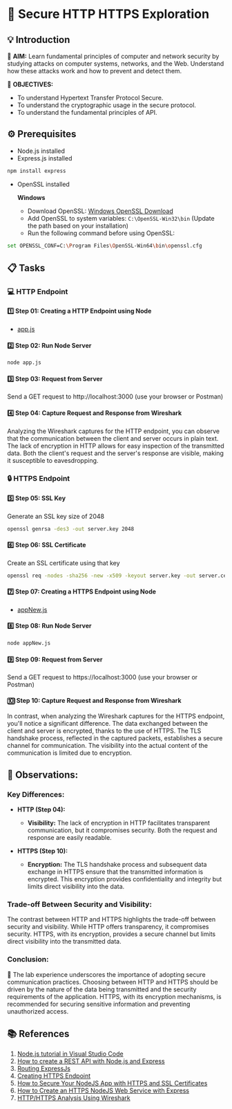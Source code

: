 # 🚀 Secure HTTP HTTPS Exploration

## :bulb: Introduction

🎯 **AIM:** Learn fundamental principles of computer and network security by studying attacks on computer systems, networks, and the Web. Understand how these attacks work and how to prevent and detect them.

🎯 **OBJECTIVES:**

- To understand Hypertext Transfer Protocol Secure.
- To understand the cryptographic usage in the secure protocol.
- To understand the fundamental principles of API.

## :gear: Prerequisites

- Node.js installed
- Express.js installed

```bash
npm install express
```

- OpenSSL installed

  **Windows**

  - Download OpenSSL: [Windows OpenSSL Download](https://slproweb.com/products/Win32OpenSSL.html)
  - Add OpenSSL to system variables: `C:\OpenSSL-Win32\bin` (Update the path based on your installation)
  - Run the following command before using OpenSSL:

```bash
set OPENSSL_CONF=C:\Program Files\OpenSSL-Win64\bin\openssl.cfg
```

## :clipboard: Tasks

### :computer: HTTP Endpoint

#### :one: Step 01: Creating a HTTP Endpoint using Node

- [app.js](app.js)

#### :two: Step 02: Run Node Server

```bash
node app.js
```

#### :three: Step 03: Request from Server

Send a GET request to http://localhost:3000 (use your browser or Postman)

#### :four: Step 04: Capture Request and Response from Wireshark

Analyzing the Wireshark captures for the HTTP endpoint, you can observe that the communication between the client and server occurs in plain text. The lack of encryption in HTTP allows for easy inspection of the transmitted data. Both the client's request and the server's response are visible, making it susceptible to eavesdropping.

### :lock: HTTPS Endpoint

#### :five: Step 05: SSL Key

Generate an SSL key size of 2048

```bash
openssl genrsa -des3 -out server.key 2048
```

#### :six: Step 06: SSL Certificate

Create an SSL certificate using that key

```bash
openssl req -nodes -sha256 -new -x509 -keyout server.key -out server.cert
```

#### :seven: Step 07: Creating a HTTPS Endpoint using Node

- [appNew.js](appNew.js)

#### :eight: Step 08: Run Node Server

```bash
node appNew.js
```

#### :nine: Step 09: Request from Server

Send a GET request to https://localhost:3000 (use your browser or Postman)

#### :keycap_ten: Step 10: Capture Request and Response from Wireshark

In contrast, when analyzing the Wireshark captures for the HTTPS endpoint, you'll notice a significant difference. The data exchanged between the client and server is encrypted, thanks to the use of HTTPS. The TLS handshake process, reflected in the captured packets, establishes a secure channel for communication. The visibility into the actual content of the communication is limited due to encryption.

## :microscope: Observations:

### Key Differences:

- **HTTP (Step 04):**

  - **Visibility:** The lack of encryption in HTTP facilitates transparent communication, but it compromises security. Both the request and response are easily readable.

- **HTTPS (Step 10):**

  - **Encryption:** The TLS handshake process and subsequent data exchange in HTTPS ensure that the transmitted information is encrypted. This encryption provides confidentiality and integrity but limits direct visibility into the data.

### Trade-off Between Security and Visibility:

The contrast between HTTP and HTTPS highlights the trade-off between security and visibility. While HTTP offers transparency, it compromises security. HTTPS, with its encryption, provides a secure channel but limits direct visibility into the transmitted data.

### Conclusion:

🚀 The lab experience underscores the importance of adopting secure communication practices. Choosing between HTTP and HTTPS should be driven by the nature of the data being transmitted and the security requirements of the application. HTTPS, with its encryption mechanisms, is recommended for securing sensitive information and preventing unauthorized access.

## :books: References

1. [Node.js tutorial in Visual Studio Code](https://code.visualstudio.com/docs/nodejs/nodejs-tutorial)
2. [How to create a REST API with Node.js and Express](https://blog.postman.com/how-to-create-a-rest-api-with-node-js-and-express/)
3. [Routing ExpressJs](https://expressjs.com/en/guide/routing.html)
4. [Creating HTTPS Endpoint](https://adamtheautomator.com/https-nodejs/)
5. [How to Secure Your NodeJS App with HTTPS and SSL Certificates](https://medium.com/@anandam00/how-to-secure-your-nodejs-app-with-https-and-ssl-certificates-e3afcd4533e9)
6. [How to Create an HTTPS NodeJS Web Service with Express](https://adamtheautomator.com/https-nodejs/)
7. [HTTP/HTTPS Analysis Using Wireshark](https://medium.com/devops-world/http-https-analysis-using-wireshark-cbe07c23520)
